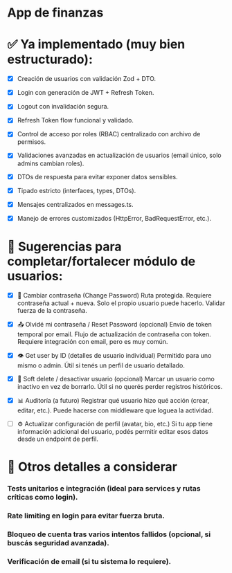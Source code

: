# App de finanzas

# ✅ Ya implementado (muy bien estructurado): 
- [x] Creación de usuarios con validación Zod + DTO.
- [x] Login con generación de JWT + Refresh Token.
- [x] Logout con invalidación segura.
- [x] Refresh Token flow funcional y validado.
- [x] Control de acceso por roles (RBAC) centralizado con archivo de permisos.
- [x] Validaciones avanzadas en actualización de usuarios (email único, solo admins cambian roles).
- [x] DTOs de respuesta para evitar exponer datos sensibles.
- [x] Tipado estricto (interfaces, types, DTOs).
- [x] Mensajes centralizados en messages.ts.
- [x] Manejo de errores customizados (HttpError, BadRequestError, etc.).


# 🧠 Sugerencias para completar/fortalecer módulo de usuarios:
- [x] 🔐 Cambiar contraseña (Change Password)
Ruta protegida.
Requiere contraseña actual + nueva.
Solo el propio usuario puede hacerlo.
Validar fuerza de la contraseña.

- [x] 📤 Olvidé mi contraseña / Reset Password (opcional)
Envío de token temporal por email.
Flujo de actualización de contraseña con token.
Requiere integración con email, pero es muy común.

- [x] 👁️ Get user by ID (detalles de usuario individual)
Permitido para uno mismo o admin.
Útil si tenés un perfil de usuario detallado.

- [x] 🧼 Soft delete / desactivar usuario (opcional)
Marcar un usuario como inactivo en vez de borrarlo.
Útil si no querés perder registros históricos.

- [x] 📊 Auditoría (a futuro)
Registrar qué usuario hizo qué acción (crear, editar, etc.).
Puede hacerse con middleware que loguea la actividad.

- [ ] ⚙️ Actualizar configuración de perfil (avatar, bio, etc.)
Si tu app tiene información adicional del usuario, podés permitir editar esos datos desde un endpoint de perfil.


# 🧪 Otros detalles a considerar
### Tests unitarios e integración (ideal para services y rutas críticas como login).
### Rate limiting en login para evitar fuerza bruta.
### Bloqueo de cuenta tras varios intentos fallidos (opcional, si buscás seguridad avanzada).
### Verificación de email (si tu sistema lo requiere).
